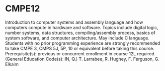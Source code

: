 # CMPE12
Introduction to computer systems and assembly language and how computers compute in hardware and software. Topics include digital logic, number systems, data structures, compiling/assembly process, basics of system software, and computer architecture. May include C language. Students with no prior programming experience are strongly recommended to take CMPE 3, CMPS 5J, 5P, 10 or equivalent before taking this course. Prerequisite(s): previous or concurrent enrollment in course 12L required. (General Education Code(s): IN, Q.) T. Larrabee, R. Hughey, F. Ferguson, G. Elkaim
